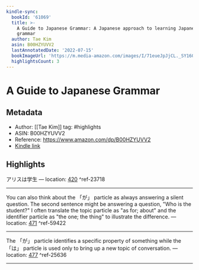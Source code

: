 ```yaml
---
kindle-sync:
  bookId: '61069'
  title: >-
    A Guide to Japanese Grammar: A Japanese approach to learning Japanese
    grammar
  author: Tae Kim
  asin: B00HZYUVV2
  lastAnnotatedDate: '2022-07-15'
  bookImageUrl: 'https://m.media-amazon.com/images/I/71eueJpJjCL._SY160.jpg'
  highlightsCount: 3
---
```

# A Guide to Japanese Grammar

## Metadata

* Author: [[Tae Kim]]
tag: #highlights
* ASIN: B00HZYUVV2
* Reference: https://www.amazon.com/dp/B00HZYUVV2
* [Kindle link](kindle://book?action=open&asin=B00HZYUVV2)

## Highlights

アリスは学生 — location: [420](kindle://book?action=open&asin=B00HZYUVV2&location=420) ^ref-23718

---
You can also think about the 「が」 particle as always answering a silent question. The second sentence might be answering a question, "Who is the student?" I often translate the topic particle as "as for; about" and the identifier particle as "the one; the thing" to illustrate the difference. — location: [471](kindle://book?action=open&asin=B00HZYUVV2&location=471) ^ref-59422

---
The 「が」 particle identifies a specific property of something while the 「は」 particle is used only to bring up a new topic of conversation. — location: [477](kindle://book?action=open&asin=B00HZYUVV2&location=477) ^ref-25636

---
